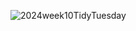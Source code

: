 
![2024week10TidyTuesday](https://github.com/sndaba/2024TidyTuesday/assets/53818579/ff56efd3-b41e-4f28-bf19-12dc4d25ef9a)
